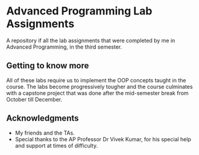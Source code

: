 # Advanced Programming Lab Assignments

A repository if all the lab assignments that were completed by me in Advanced Programming, in the third semester.

## Getting to know more

All of these labs require us to implement the OOP concepts taught in the course. The labs become progressively tougher and the course culminates with a capstone project that was done after the mid-semester break from October till December.

<!--
Each lab has a question and a set of queries and sub-tasks to implement and a strict rubric for the labs to be evaluated on:	



### Laboratory 1 

What things you need to install the software and how to install them

-->
## Acknowledgments

* My friends and the TAs.
* Special thanks to the AP Professor Dr Vivek Kumar, for his special help and support at times of difficulty.



